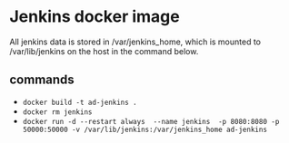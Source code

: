 # Jenkins docker image

All jenkins data is stored in /var/jenkins_home,  which is mounted to /var/lib/jenkins on the host in the command below.

## commands
* `docker build -t ad-jenkins .`
* `docker rm jenkins`
* `docker run -d --restart always  --name jenkins  -p 8080:8080 -p 50000:50000 -v /var/lib/jenkins:/var/jenkins_home ad-jenkins`


